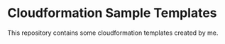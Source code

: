 # Cloudformation Sample Templates
This repository contains some cloudformation templates created by me.
